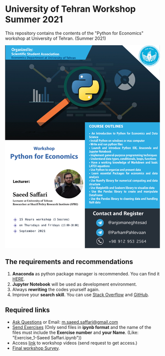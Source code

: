 # University of Tehran Workshop Summer 2021
This repository contains the contents of the "Python for Economics" workshop at University of Tehran. (Summer 2021)

<img src = "https://github.com/saeed-saffari/UT-workshop-sum2021/blob/main/poster%2003.jpg?raw=true" width="550" >

## The requirements and recommendations

1. **Anaconda** as python package manager is recommended. You can find it [HERE](https://www.anaconda.com/products/individual).
2. **Jupyter Notebook** will be used as development environment.
3. Always **rewriting** the codes yourself again.
4. Improve your **search skill**. You can use [Stack Overflow](https://stackoverflow.com/) and [GitHub](https://github.com/).

## Required links
- [Ask Questions](https://docs.google.com/forms/d/e/1FAIpQLSfksto0RE2D1s5cruVmGNBs_zvsbQkKftzI5kGhYISWKHpokA/viewform?usp=sf_link) or Email: m.saeed.saffari@gmail.com
- [Send Exercises](https://docs.google.com/forms/d/e/1FAIpQLSfWzgx_x9chTzbObPIhWT-I_CMTvqsgn62TKqEqjWVZGW1pNQ/viewform?usp=sf_link) (Only send files in **ipynb format** and the name of the files must include the **Exercise number** and **your Name**. (Like: "Exercise_1-Saeed Saffari.ipynb"))
- Access [link](https://drive.google.com/drive/folders/1WI20iX01bwBbaVUSVWf97C_1yQfyjbAw?usp=sharing) to workshop videos (send request to get access.)
- [Final workshop Survey](https://docs.google.com/forms/d/e/1FAIpQLSd2WfZZfYf74KqN8eO-cUtpEYjR3JrDqndbndmVCNhE6Hs1mw/viewform?usp=sf_link).
